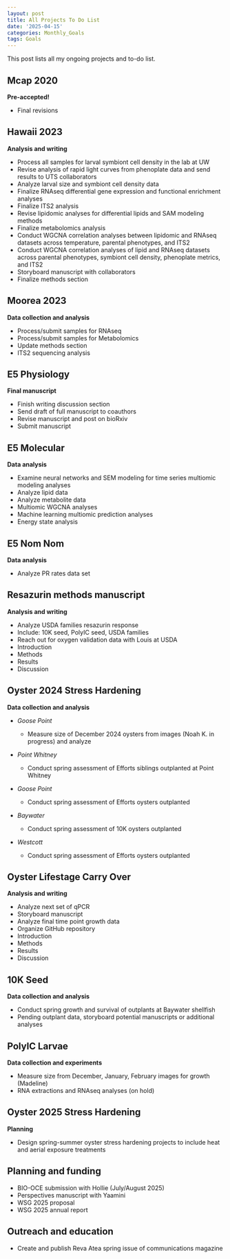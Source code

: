 ```yaml
---
layout: post
title: All Projects To Do List
date: '2025-04-15'
categories: Monthly_Goals
tags: Goals
---
```


This post lists all my ongoing projects and to-do list.  
  
## Mcap 2020   
**Pre-accepted!**   

- Final revisions 

## Hawaii 2023   
**Analysis and writing**   

- Process all samples for larval symbiont cell density in the lab at UW 
- Revise analysis of rapid light curves from phenoplate data and send results to UTS collaborators 
- Analyze larval size and symbiont cell density data 
- Finalize RNAseq differential gene expression and functional enrichment analyses 
- Finalize ITS2 analysis
- Revise lipidomic analyses for differential lipids and SAM modeling methods 
- Finalize metabolomics analysis 
- Conduct WGCNA correlation analyses between lipidomic and RNAseq datasets across temperature, parental phenotypes, and ITS2 
- Conduct WGCNA correlation analyses of lipid and RNAseq datasets across parental phenotypes, symbiont cell density, phenoplate metrics, and ITS2 
- Storyboard manuscript with collaborators 
- Finalize methods section 

## Moorea 2023   
**Data collection and analysis**   

- Process/submit samples for RNAseq
- Process/submit samples for Metabolomics
- Update methods section 
- ITS2 sequencing analysis

## E5 Physiology     
**Final manuscript**   

- Finish writing discussion section 
- Send draft of full manuscript to coauthors 
- Revise manuscript and post on bioRxiv 
- Submit manuscript

## E5 Molecular   
**Data analysis** 

- Examine neural networks and SEM modeling for time series multiomic modeling analyses 
- Analyze lipid data 
- Analyze metabolite data 
- Multiomic WGCNA analyses 
- Machine learning multiomic prediction analyses
- Energy state analysis 

## E5 Nom Nom   
**Data analysis** 

- Analyze PR rates data set 

## Resazurin methods manuscript   
**Analysis and writing** 

- Analyze USDA families resazurin response 
- Include: 10K seed, PolyIC seed, USDA families 
- Reach out for oxygen validation data with Louis at USDA
- Introduction
- Methods
- Results
- Discussion

## Oyster 2024 Stress Hardening   
**Data collection and analysis** 

- *Goose Point*
	- Measure size of December 2024 oysters from images (Noah K. in progress) and analyze
  
- *Point Whitney* 
	- Conduct spring assessment of Efforts siblings outplanted at Point Whitney 

- *Goose Point* 
	- Conduct spring assessment of Efforts oysters outplanted 

- *Baywater* 
	- Conduct spring assessment of 10K oysters outplanted

- *Westcott* 
	- Conduct spring assessment of Efforts oysters outplanted

## Oyster Lifestage Carry Over 
**Analysis and writing** 

- Analyze next set of qPCR 
- Storyboard manuscript 
- Analyze final time point growth data 
- Organize GitHub repository 
- Introduction 
- Methods 
- Results 
- Discussion 

## 10K Seed    
**Data collection and analysis**   

- Conduct spring growth and survival of outplants at Baywater shellfish 
- Pending outplant data, storyboard potential manuscripts or additional analyses 

## PolyIC Larvae   
**Data collection and experiments**   
 
- Measure size from December, January, February images for growth (Madeline)
- RNA extractions and RNAseq analyses (on hold)

## Oyster 2025 Stress Hardening   
**Planning**   

- Design spring-summer oyster stress hardening projects  to include heat and aerial exposure treatments

## Planning and funding    

- BIO-OCE submission with Hollie (July/August 2025)
- Perspectives manuscript with Yaamini
- WSG 2025 proposal 
- WSG 2025 annual report 

## Outreach and education   

- Create and publish Reva Atea spring issue of communications magazine